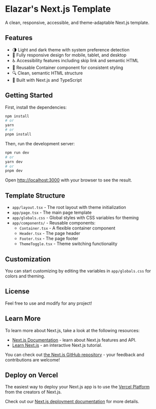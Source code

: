 # Elazar's Next.js Template

A clean, responsive, accessible, and theme-adaptable Next.js template.

## Features

- 🌗 Light and dark theme with system preference detection
- 📱 Fully responsive design for mobile, tablet, and desktop
- ♿ Accessibility features including skip link and semantic HTML
- 🧩 Reusable Container component for consistent styling
- 🔍 Clean, semantic HTML structure
- 🚀 Built with Next.js and TypeScript

## Getting Started

First, install the dependencies:

```bash
npm install
# or
yarn
# or
pnpm install
```

Then, run the development server:

```bash
npm run dev
# or
yarn dev
# or
pnpm dev
```

Open [http://localhost:3000](http://localhost:3000) with your browser to see the result.

## Template Structure

- `app/layout.tsx` - The root layout with theme initialization
- `app/page.tsx` - The main page template
- `app/globals.css` - Global styles with CSS variables for theming
- `app/components/` - Reusable components:
  - `Container.tsx` - A flexible container component
  - `Header.tsx` - The page header
  - `Footer.tsx` - The page footer
  - `ThemeToggle.tsx` - Theme switching functionality

## Customization

You can start customizing by editing the variables in `app/globals.css` for colors and theming.

## License

Feel free to use and modify for any project!

## Learn More

To learn more about Next.js, take a look at the following resources:

- [Next.js Documentation](https://nextjs.org/docs) - learn about Next.js features and API.
- [Learn Next.js](https://nextjs.org/learn) - an interactive Next.js tutorial.

You can check out [the Next.js GitHub repository](https://github.com/vercel/next.js) - your feedback and contributions are welcome!

## Deploy on Vercel

The easiest way to deploy your Next.js app is to use the [Vercel Platform](https://vercel.com/new?utm_medium=default-template&filter=next.js&utm_source=create-next-app&utm_campaign=create-next-app-readme) from the creators of Next.js.

Check out our [Next.js deployment documentation](https://nextjs.org/docs/app/building-your-application/deploying) for more details.
